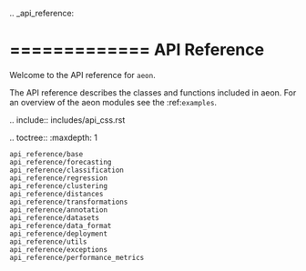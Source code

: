 .. _api_reference:

=============
API Reference
=============

Welcome to the API reference for ``aeon``.

The API reference describes the classes and functions included in aeon.
For an overview of the aeon modules see the :ref:`examples`.

.. include:: includes/api_css.rst

.. toctree::
    :maxdepth: 1

    api_reference/base
    api_reference/forecasting
    api_reference/classification
    api_reference/regression
    api_reference/clustering
    api_reference/distances
    api_reference/transformations
    api_reference/annotation
    api_reference/datasets
    api_reference/data_format
    api_reference/deployment
    api_reference/utils
    api_reference/exceptions
    api_reference/performance_metrics
